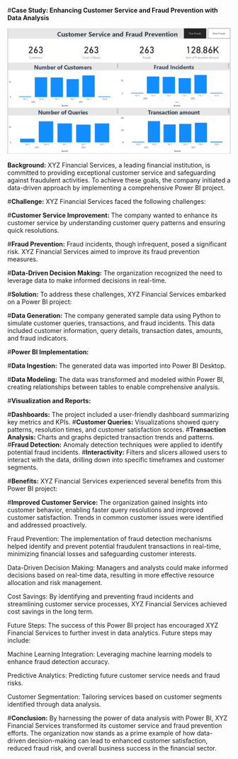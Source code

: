 #**Case Study: Enhancing Customer Service and Fraud Prevention with Data Analysis**

![image](Customer_Service_and_Fraud_Prevention.png)

**Background:**
XYZ Financial Services, a leading financial institution, is committed to providing exceptional customer service and safeguarding against fraudulent activities. To achieve these goals, the company initiated a data-driven approach by implementing a comprehensive Power BI project.

#**Challenge:**
XYZ Financial Services faced the following challenges:

#**Customer Service Improvement:** The company wanted to enhance its customer service by understanding customer query patterns and ensuring quick resolutions.

#**Fraud Prevention:** Fraud incidents, though infrequent, posed a significant risk. XYZ Financial Services aimed to improve its fraud prevention measures.

#**Data-Driven Decision Making:** The organization recognized the need to leverage data to make informed decisions in real-time.

#**Solution:**
To address these challenges, XYZ Financial Services embarked on a Power BI project:

#**Data Generation:** The company generated sample data using Python to simulate customer queries, transactions, and fraud incidents. This data included customer information, query details, transaction dates, amounts, and fraud indicators.

#**Power BI Implementation:**

#**Data Ingestion:** The generated data was imported into Power BI Desktop.

#**Data Modeling:** The data was transformed and modeled within Power BI, creating relationships between tables to enable comprehensive analysis.

#**Visualization and Reports:**

#**Dashboards:** The project included a user-friendly dashboard summarizing key metrics and KPIs.
#**Customer Queries:** Visualizations showed query patterns, resolution times, and customer satisfaction scores.
#**Transaction Analysis:** Charts and graphs depicted transaction trends and patterns.
#**Fraud Detection:** Anomaly detection techniques were applied to identify potential fraud incidents.
#**Interactivity:** Filters and slicers allowed users to interact with the data, drilling down into specific timeframes and customer segments.

#**Benefits:**
XYZ Financial Services experienced several benefits from this Power BI project:

#**Improved Customer Service:** The organization gained insights into customer behavior, enabling faster query resolutions and improved customer satisfaction. Trends in common customer issues were identified and addressed proactively.

Fraud Prevention: The implementation of fraud detection mechanisms helped identify and prevent potential fraudulent transactions in real-time, minimizing financial losses and safeguarding customer interests.

Data-Driven Decision Making: Managers and analysts could make informed decisions based on real-time data, resulting in more effective resource allocation and risk management.

Cost Savings: By identifying and preventing fraud incidents and streamlining customer service processes, XYZ Financial Services achieved cost savings in the long term.

Future Steps:
The success of this Power BI project has encouraged XYZ Financial Services to further invest in data analytics. Future steps may include:

Machine Learning Integration: Leveraging machine learning models to enhance fraud detection accuracy.

Predictive Analytics: Predicting future customer service needs and fraud risks.

Customer Segmentation: Tailoring services based on customer segments identified through data analysis.

#**Conclusion:**
By harnessing the power of data analysis with Power BI, XYZ Financial Services transformed its customer service and fraud prevention efforts. The organization now stands as a prime example of how data-driven decision-making can lead to enhanced customer satisfaction, reduced fraud risk, and overall business success in the financial sector.




